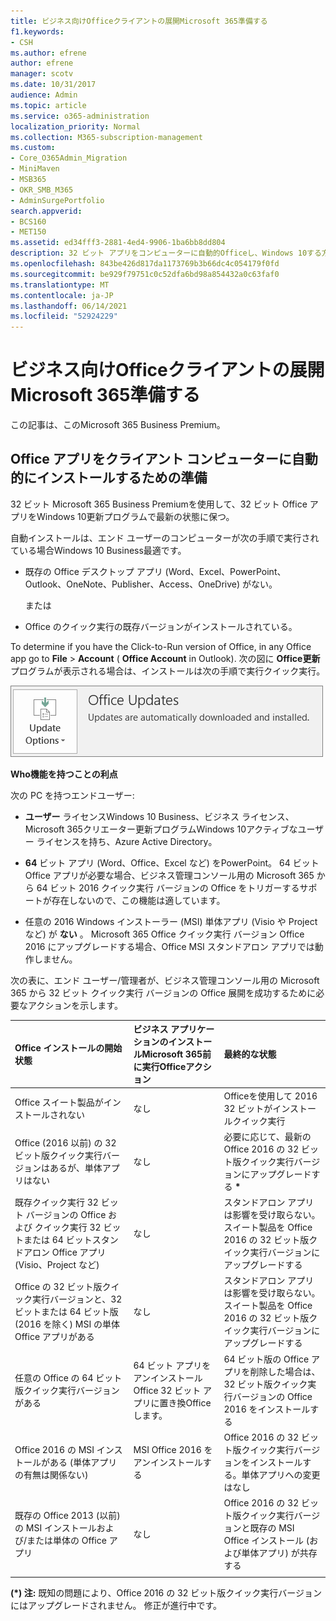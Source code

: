 ```yaml
---
title: ビジネス向けOfficeクライアントの展開Microsoft 365準備する
f1.keywords:
- CSH
ms.author: efrene
author: efrene
manager: scotv
ms.date: 10/31/2017
audience: Admin
ms.topic: article
ms.service: o365-administration
localization_priority: Normal
ms.collection: M365-subscription-management
ms.custom:
- Core_O365Admin_Migration
- MiniMaven
- MSB365
- OKR_SMB_M365
- AdminSurgePortfolio
search.appverid:
- BCS160
- MET150
ms.assetid: ed34fff3-2881-4ed4-9906-1ba6bb8dd804
description: 32 ビット アプリをコンピューターに自動的Officeし、Windows 10する方法について学習します。
ms.openlocfilehash: 843be426d817da1173769b3b66dc4c054179f0fd
ms.sourcegitcommit: be929f79751c0c52dfa6bd98a854432a0c63faf0
ms.translationtype: MT
ms.contentlocale: ja-JP
ms.lasthandoff: 06/14/2021
ms.locfileid: "52924229"
---
```

# <a name="prepare-for-office-client-deployment-by-microsoft-365-for-business"></a>ビジネス向けOfficeクライアントの展開Microsoft 365準備する

この記事は、このMicrosoft 365 Business Premium。

## <a name="prepare-to-automatically-install-office-apps-to-client-computers"></a>Office アプリをクライアント コンピューターに自動的にインストールするための準備

32 ビット Microsoft 365 Business Premiumを使用して、32 ビット Office アプリをWindows 10更新プログラムで最新の状態に保つ。
  
自動インストールは、エンド ユーザーのコンピューターが次の手順で実行されている場合Windows 10 Business最適です。
  
- 既存の Office デスクトップ アプリ (Word、Excel、PowerPoint、Outlook、OneNote、Publisher、Access、OneDrive) がない。
    
    または
    
- Office のクイック実行の既存バージョンがインストールされている。
    
To determine if you have the Click-to-Run version of Office, in any Office app go to **File** \> **Account** ( **Office Account** in Outlook). 次の図に **Office更新** プログラムが表示される場合は、インストールは次の手順で実行クイック実行。 
  
![Screenshot of Office updates in Office app Account](../media/e3439380-fa43-4ed6-ae5d-64851c297df5.png)
  
 **Who機能を持つことの利点**
  
次の PC を持つエンドユーザー:
  
- **ユーザー** ライセンスWindows 10 Business、ビジネス ライセンス、Microsoft 365クリエーター更新プログラムWindows 10アクティブなユーザー ライセンスを持ち、Azure Active Directory。 
    
- **64** ビット アプリ (Word、Office、Excel など) をPowerPoint。 64 ビット Office アプリが必要な場合、ビジネス管理コンソール用の Microsoft 365 から 64 ビット 2016 クイック実行 バージョンの Office をトリガーするサポートが存在しないので、この機能は適しています。 
    
- 任意の 2016 Windows インストーラー (MSI) 単体アプリ (Visio や Project など) が **ない** 。 Microsoft 365 Office クイック実行 バージョン Office 2016 にアップグレードする場合、Office MSI スタンドアロン アプリでは動作しません。 
    
次の表に、エンド ユーザー/管理者が、ビジネス管理コンソール用の Microsoft 365 から 32 ビット クイック実行 バージョンの Office 展開を成功するために必要なアクションを示します。<br/>


|Office インストールの開始状態|ビジネス アプリケーションのインストールMicrosoft 365前に実行Officeアクション|最終的な状態|
|:-----|:-----|:-----|
|Office スイート製品がインストールされない  <br/> |なし  <br/> |Officeを使用して 2016 32 ビットがインストールクイック実行  <br/> |
|Office (2016 以前) の 32 ビット版クイック実行バージョンはあるが、単体アプリはない  <br/> |なし  <br/> |必要に応じて、最新の Office 2016 の 32 ビット版クイック実行バージョンにアップグレードする **\*** <br/> |
|既存クイック実行 32 ビット バージョンの Office および クイック実行 32 ビットまたは 64 ビットスタンドアロン Office アプリ (Visio、Project など)  <br/> |なし  <br/> |スタンドアロン アプリは影響を受け取らない。 スイート製品を Office 2016 の 32 ビット版クイック実行バージョンにアップグレードする  <br/> |
|Office の 32 ビット版クイック実行バージョンと、32 ビットまたは 64 ビット版 (2016 を除く) MSI の単体 Office アプリがある  <br/> |なし  <br/> |スタンドアロン アプリは影響を受け取らない。 スイート製品を Office 2016 の 32 ビット版クイック実行バージョンにアップグレードする  <br/> |
|任意の Office の 64 ビット版クイック実行バージョンがある  <br/> |64 ビット アプリをアンインストールOffice 32 ビット アプリに置き換Officeします。  <br/> |64 ビット版の Office アプリを削除した場合は、32 ビット版クイック実行バージョンの Office 2016 をインストールする  <br/> |
|Office 2016 の MSI インストールがある (単体アプリの有無は関係ない)  <br/> |MSI Office 2016 をアンインストールする  <br/> |Office 2016 の 32 ビット版クイック実行バージョンをインストールする。単体アプリへの変更はなし  <br/> |
|既存の Office 2013 (以前) の MSI インストールおよび/または単体の Office アプリ  <br/> |なし  <br/> |Office 2016 の 32 ビット版クイック実行バージョンと既存の MSI Office インストール (および単体アプリ) が共存する  <br/> |
||||
   
 **(\*) 注:** 既知の問題により、Office 2016 の 32 ビット版クイック実行バージョンにはアップグレードされません。 修正が進行中です。 
  
